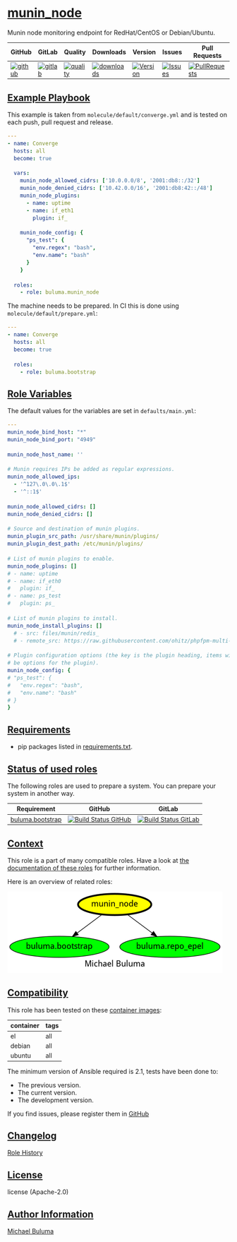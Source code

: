 # [munin_node](#munin_node)

Munin node monitoring endpoint for RedHat/CentOS or Debian/Ubuntu.

|GitHub|GitLab|Quality|Downloads|Version|Issues|Pull Requests|
|------|------|-------|---------|-------|------|-------------|
|[![github](https://github.com/buluma/ansible-role-munin_node/workflows/Ansible%20Molecule/badge.svg)](https://github.com/buluma/ansible-role-munin_node/actions)|[![gitlab](https://gitlab.com/buluma/ansible-role-munin_node/badges/master/pipeline.svg)](https://gitlab.com/buluma/ansible-role-munin_node)|[![quality](https://img.shields.io/ansible/quality/)](https://galaxy.ansible.com/buluma/munin_node)|[![downloads](https://img.shields.io/ansible/role/d/)](https://galaxy.ansible.com/buluma/munin_node)|[![Version](https://img.shields.io/github/release/buluma/ansible-role-munin_node.svg)](https://github.com/buluma/ansible-role-munin_node/releases/)|[![Issues](https://img.shields.io/github/issues/buluma/ansible-role-munin_node.svg)](https://github.com/buluma/ansible-role-munin_node/issues/)|[![PullRequests](https://img.shields.io/github/issues-pr-closed-raw/buluma/ansible-role-munin_node.svg)](https://github.com/buluma/ansible-role-munin_node/pulls/)|

## [Example Playbook](#example-playbook)

This example is taken from `molecule/default/converge.yml` and is tested on each push, pull request and release.
```yaml
---
- name: Converge
  hosts: all
  become: true

  vars:
    munin_node_allowed_cidrs: ['10.0.0.0/8', '2001:db8::/32']
    munin_node_denied_cidrs: ['10.42.0.0/16', '2001:db8:42::/48']
    munin_node_plugins:
      - name: uptime
      - name: if_eth1
        plugin: if_

    munin_node_config: {
      "ps_test": {
        "env.regex": "bash",
        "env.name": "bash"
      }
    }

  roles:
    - role: buluma.munin_node
```

The machine needs to be prepared. In CI this is done using `molecule/default/prepare.yml`:
```yaml
---
- name: Converge
  hosts: all
  become: true

  roles:
    - role: buluma.bootstrap
```


## [Role Variables](#role-variables)

The default values for the variables are set in `defaults/main.yml`:
```yaml
---
munin_node_bind_host: "*"
munin_node_bind_port: "4949"

munin_node_host_name: ''

# Munin requires IPs be added as regular expressions.
munin_node_allowed_ips:
  - '^127\.0\.0\.1$'
  - '^::1$'

munin_node_allowed_cidrs: []
munin_node_denied_cidrs: []

# Source and destination of munin plugins.
munin_plugin_src_path: /usr/share/munin/plugins/
munin_plugin_dest_path: /etc/munin/plugins/

# List of munin plugins to enable.
munin_node_plugins: []
# - name: uptime
# - name: if_eth0
#   plugin: if_
# - name: ps_test
#   plugin: ps_

# List of munin plugins to install.
munin_node_install_plugins: []
  # - src: files/munin/redis_
  # - remote_src: https://raw.githubusercontent.com/ohitz/phpfpm-multi-munin-plugin/master/phpfpm-multi

# Plugin configuration options (the key is the plugin heading, items within will
# be options for the plugin).
munin_node_config: {
# "ps_test": {
#   "env.regex": "bash",
#   "env.name": "bash"
# }
}
```

## [Requirements](#requirements)

- pip packages listed in [requirements.txt](https://github.com/buluma/ansible-role-munin_node/blob/main/requirements.txt).

## [Status of used roles](#status-of-requirements)

The following roles are used to prepare a system. You can prepare your system in another way.

| Requirement | GitHub | GitLab |
|-------------|--------|--------|
|[buluma.bootstrap](https://galaxy.ansible.com/buluma/bootstrap)|[![Build Status GitHub](https://github.com/buluma/ansible-role-bootstrap/workflows/Ansible%20Molecule/badge.svg)](https://github.com/buluma/ansible-role-bootstrap/actions)|[![Build Status GitLab ](https://gitlab.com/buluma/ansible-role-bootstrap/badges/master/pipeline.svg)](https://gitlab.com/buluma/ansible-role-bootstrap)|

## [Context](#context)

This role is a part of many compatible roles. Have a look at [the documentation of these roles](https://buluma.github.io/) for further information.

Here is an overview of related roles:

![dependencies](https://raw.githubusercontent.com/buluma/ansible-role-munin_node/png/requirements.png "Dependencies")

## [Compatibility](#compatibility)

This role has been tested on these [container images](https://hub.docker.com/u/buluma):

|container|tags|
|---------|----|
|el|all|
|debian|all|
|ubuntu|all|

The minimum version of Ansible required is 2.1, tests have been done to:

- The previous version.
- The current version.
- The development version.



If you find issues, please register them in [GitHub](https://github.com/buluma/ansible-role-munin_node/issues)

## [Changelog](#changelog)

[Role History](https://github.com/buluma/ansible-role-munin_node/blob/master/CHANGELOG.md)

## [License](#license)

license (Apache-2.0)

## [Author Information](#author-information)

[Michael Buluma](https://buluma.github.io/)
